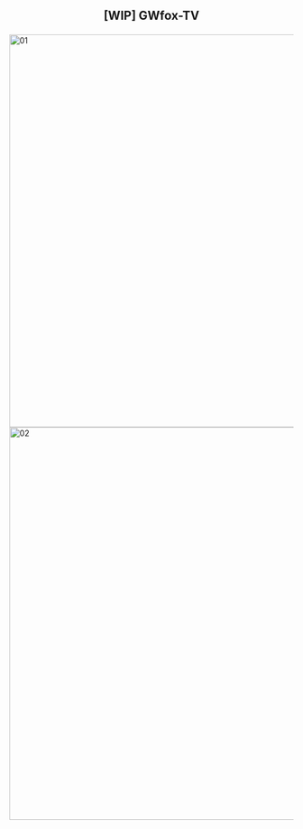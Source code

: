 ## <p align="center"> <b> [WIP] GWfox-TV </b> </p>
<img width="1275" height="695" alt="01" src="https://github.com/user-attachments/assets/41ae22f8-35a1-4859-961a-4fc0cb9d13e4" />
<img width="1275" height="695" alt="02" src="https://github.com/user-attachments/assets/43f85173-e344-4485-963b-b6e67a6f7487" />
